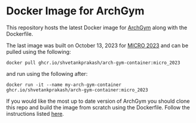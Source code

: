 # Docker Image for ArchGym
This repository hosts the latest Docker image for [ArchGym](https://github.com/srivatsankrishnan/oss-arch-gym) along with the Dockerfile.

The last image was built on October 13, 2023 for [MICRO 2023](https://sites.google.com/g.harvard.edu/micro23-maad-tutorial/home) and can be pulled using the following:
```
docker pull ghcr.io/shvetankprakash/arch-gym-container:micro_2023
```
and run using the following after:
```
docker run -it --name my-arch-gym-container ghcr.io/shvetankprakash/arch-gym-container:micro_2023
```

If you would like the most up to date version of ArchGym you should clone this repo and build the image from scratch using the Dockerfile. Follow the instructions listed [here](https://oss-archgym.readthedocs.io/en/latest/installation.html#a-docker-install).
